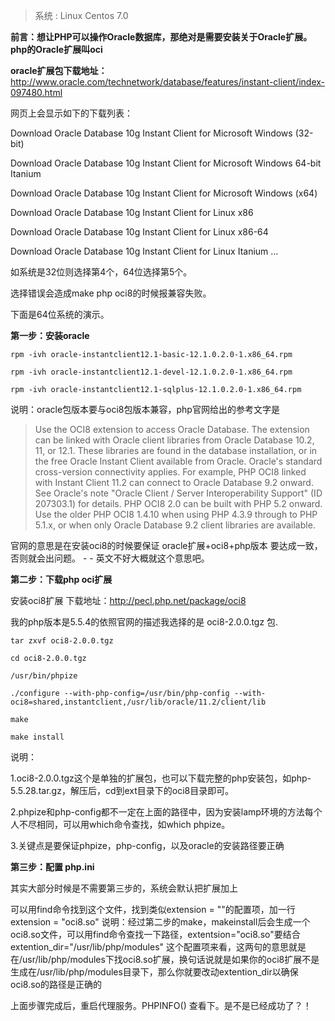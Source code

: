 > 系统 : Linux Centos 7.0

**前言：想让PHP可以操作Oracle数据库，那绝对是需要安装关于Oracle扩展。php的Oracle扩展叫oci**

**oracle扩展包下载地址：**
http://www.oracle.com/technetwork/database/features/instant-client/index-097480.html

网页上会显示如下的下载列表：

Download Oracle Database 10g Instant Client for Microsoft Windows (32-bit)

Download Oracle Database 10g Instant Client for Microsoft Windows 64-bit Itanium

Download Oracle Database 10g Instant Client for Microsoft Windows (x64)

Download Oracle Database 10g Instant Client for Linux x86

Download Oracle Database 10g Instant Client for Linux x86-64

Download Oracle Database 10g Instant Client for Linux Itanium ...

如系统是32位则选择第4个，64位选择第5个。

选择错误会造成make php oci8的时候报兼容失败。

下面是64位系统的演示。

**第一步：安装oracle**

```
rpm -ivh oracle-instantclient12.1-basic-12.1.0.2.0-1.x86_64.rpm
 
rpm -ivh oracle-instantclient12.1-devel-12.1.0.2.0-1.x86_64.rpm
 
rpm -ivh oracle-instantclient12.1-sqlplus-12.1.0.2.0-1.x86_64.rpm
```

说明：oracle包版本要与oci8包版本兼容，php官网给出的参考文字是

> Use the OCI8 extension to access Oracle Database. The extension can be
> linked with Oracle client libraries from Oracle Database 10.2, 11, or
> 12.1. These libraries are found in the database installation, or in the free Oracle Instant Client available from Oracle. Oracle's
> standard cross-version connectivity applies. For example, PHP OCI8
> linked with Instant Client 11.2 can connect to Oracle Database 9.2
> onward. See Oracle's note "Oracle Client / Server Interoperability
> Support" (ID 207303.1) for details. PHP OCI8 2.0 can be built with PHP
> 5.2 onward. Use the older PHP OCI8 1.4.10 when using PHP 4.3.9 through to PHP 5.1.x, or when only Oracle Database 9.2 client libraries are
> available.

官网的意思是在安装oci8的时候要保证 oracle扩展+oci8+php版本 要达成一致，否则就会出问题。 - - 英文不好大概就这个意思吧。

**第二步：下载php oci扩展**

安装oci8扩展 下载地址：http://pecl.php.net/package/oci8

我的php版本是5.5.4的依照官网的描述我选择的是 oci8-2.0.0.tgz 包.

```
tar zxvf oci8-2.0.0.tgz
 
cd oci8-2.0.0.tgz
 
/usr/bin/phpize
 
./configure --with-php-config=/usr/bin/php-config --with-oci8=shared,instantclient,/usr/lib/oracle/11.2/client/lib
 
make
 
make install
```

说明： 

1.oci8-2.0.0.tgz这个是单独的扩展包，也可以下载完整的php安装包，如php-5.5.28.tar.gz，解压后，cd到ext目录下的oci8目录即可。

2.phpize和php-config都不一定在上面的路径中，因为安装lamp环境的方法每个人不尽相同，可以用which命令查找，如which phpize。

3.关键点是要保证phpize，php-config，以及oracle的安装路径要正确

**第三步：配置 php.ini**

其实大部分时候是不需要第三步的，系统会默认把扩展加上

可以用find命令找到这个文件，找到类似extension = ""的配置项，加一行extension = "oci8.so" 说明：经过第二步的make，makeinstall后会生成一个oci8.so文件，可以用find命令查找一下路径，extentsion="oci8.so"要结合extention_dir="/usr/lib/php/modules" 这个配置项来看，这两句的意思就是在/usr/lib/php/modules下找oci8.so扩展，换句话说就是如果你的oci8扩展不是生成在/usr/lib/php/modules目录下，那么你就要改动extention_dir以确保oci8.so的路径是正确的

上面步骤完成后，重启代理服务。PHPINFO() 查看下。是不是已经成功了？！
